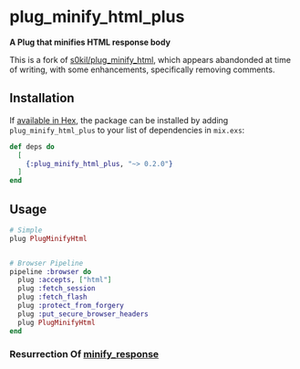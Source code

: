 # plug_minify_html_plus

**A Plug that minifies HTML response body**

This is a fork of [s0kil/plug_minify_html](https://github.com/s0kil/plug_minify_html), which appears abandonded at time of writing, with some enhancements, specifically removing comments.

## Installation

If [available in Hex](https://hex.pm/docs/publish), the package can be installed
by adding `plug_minify_html_plus` to your list of dependencies in `mix.exs`:

```elixir
def deps do
  [
    {:plug_minify_html_plus, "~> 0.2.0"}
  ]
end
```

## Usage

```elixir
# Simple
plug PlugMinifyHtml


# Browser Pipeline
pipeline :browser do
  plug :accepts, ["html"]
  plug :fetch_session
  plug :fetch_flash
  plug :protect_from_forgery
  plug :put_secure_browser_headers
  plug PlugMinifyHtml
end
```

### Resurrection Of [minify_response](https://github.com/gravityblast/minify_response)
